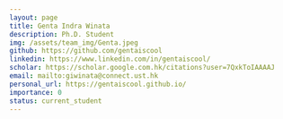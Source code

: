 ```yaml
---
layout: page
title: Genta Indra Winata
description: Ph.D. Student
img: /assets/team_img/Genta.jpeg
github: https://github.com/gentaiscool
linkedin: https://www.linkedin.com/in/gentaiscool/
scholar: https://scholar.google.com.hk/citations?user=7QxkToIAAAAJ
email: mailto:giwinata@connect.ust.hk
personal_url: https://gentaiscool.github.io/
importance: 0
status: current_student
---
```

